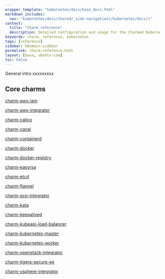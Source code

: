 ```yaml
---
wrapper_template: "kubernetes/docs/base_docs.html"
markdown_includes:
  nav: "kubernetes/docs/shared/_side-navigation(/kubernetes/docs/)"
context:
  title: "Charm reference"
  description: Detailed configuration and usage for the Charmed Kubernetes charms
keywords: charm, reference, kubernetes
tags: [reference]
sidebar: k8smain-sidebar
permalink: charm-reference.html
layout: [base, ubuntu-com]
toc: False
---
```



General intro xxxxxxxxx



## Core charms


[charm-aws-iam](/kubernetes/docs/charm-aws-iam)

[charm-aws-integrator](/kubernetes/docs/charm-aws-integrator)

[charm-calico](/kubernetes/docs/charm-calico)

[charm-canal](/kubernetes/docs/charm-canal)

[charm-containerd](/kubernetes/docs/charm-containerd)

[charm-docker](/kubernetes/docs/charm-docker)

[charm-docker-registry](/kubernetes/docs/charm-docker-registry)

[charm-easyrsa](/kubernetes/docs/charm-easyrsa)

[charm-etcd](/kubernetes/docs/charm-etcd)

[charm-flannel](/kubernetes/docs/charm-flannel)

[charm-gcp-integrator](/kubernetes/docs/charm-gcp-integrator)

[charm-kata](/kubernetes/docs/charm-kata)

[charm-keepalived](/kubernetes/docs/charm-keepalived)

[charm-kubeapi-load-balancer](/kubernetes/docs/)

[charm-kubernetes-master](/kubernetes/docs/)

[charm-kubernetes-worker](/kubernetes/docs/charm-kubernetes-worker)

[charm-openstack-integrator](/kubernetes/docs/charm-openstack-integrator)

[charm-tigera-secure-ee](/kubernetes/docs/charm-tigera-secure-ee)

[charm-vsphere-integrator](/kubernetes/docs/charm-vsphere-integrator)



<!-- LINKS -->
[aws-integrator]: /kubernetes/docs/aws-integration
[gcp-integrator]: /kubernetes/docs/gcp-integration
[openstack-integrator]: /kubernetes/docs/openstack-integration
[kubernetes-master]: /kubernetes/docs/charm-kubernetes-master
[kubernetes-worker]: /kubernetes/docs/charm-kubernetes-worker
[kubernetes-worker-a]: /kubernetes/docs/charm-kubernetes-worker-a
[kubernetes-worker-b]: /kubernetes/docs/charm-kubernetes-worker-b
[kubernetes-worker-c]: /kubernetes/docs/charm-kubernetes-worker-c
[kubeapi-load-balancer]: /kubernetes/docs/charm-kubeapi-load-balancer
[etcd]: /kubernetes/docs/charm-etcd
[cni]: /kubernetes/docs/cni-overview

